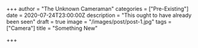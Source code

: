 +++
author = "The Unknown Cameraman"
categories = ["Pre-Existing"]
date = 2020-07-24T23:00:00Z
description = "This ought to have already been seen"
draft = true
image = "/images/post/post-1.jpg"
tags = ["Camera"]
title = "Something New"

+++
